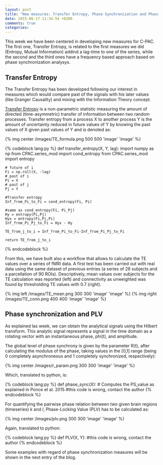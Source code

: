 ```yaml
---
layout: post
title: "New measures: Transfer Entropy, Phase Synchronization and Phase Locking Value"
date: 2015-06-17 11:34:54 +0200
comments: true
categories: 
---
```


This week we have been centered in developing new measures for C-PAC. The first one, Transfer Entropy, is related to the first measures we did (Entropy, Mutual Information) addind a lag-time to one of the series, while the second and the third ones have a frequency based approach based on phase synchronization analysys.



## **Transfer Entropy**

The Transfer Entropy has been developed following our interest in measures which would compare past of the signals with his later values (like Granger Causality) and mixing with the Information Theory concept.

[Transfer Entropy](https://en.wikipedia.org/wiki/Transfer_entropy) is a non-parametric statistic measuring the amount of directed (time-asymmetric) transfer of information between two random processes. Transfer entropy from a process X to another process Y is the amount of uncertainty reduced in future values of Y by knowing the past values of X given past values of Y and is denoted as:

{% img center /images/TE_formula.png 500 500 'image' 'image' %}



{% codeblock lang:py %}
def transfer_entropy(X, Y, lag):
    import numpy as np
    from CPAC.series_mod import cond_entropy
    from CPAC.series_mod import entropy
    
    # future of i
    Fi = np.roll(X, -lag)
    # past of i
    Pi = X
    # past of j
    Pj = Y
    
    #Transfer entropy
    Inf_from_Pi_to_Fi = cond_entropy(Fi, Pi)

    #same as cond_entropy(Fi, Pi_Pj)
    Hy = entropy(Pi,Pj)
    Hyx = entropy(Fi,Pj,Pi)
    Inf_from_Pi_Pj_to_Fi = Hyx - Hy

    TE_from_j_to_i = Inf_from_Pi_to_Fi-Inf_from_Pi_Pj_to_Fi
        
    return TE_from_j_to_i
{% endcodeblock %}

From this, we have built also a workflow that allows to calculate the TE values over a series of fMRI data. A first test has been carried out with real data using the same dataset of previous entries (a series of 28 subjects and a parcellation of 90 ROIs). Descriptively, mean values over subjects for the TE calculation was reported (left) and connectivity as unweighted was found by thresholding TE values with 0.7 (right).

{% img left /images/TE_mean.png 300 300 'image' 'image' %}
{% img right /images/TE_conn.png 400 400 'image' 'image' %}


## **Phase synchronization and PLV**

As explained las week, we can obtain the analytical signals using the Hilbert transform. This analytic signal represents a signal in the time domain as a rotating vector with an instantaneous phase, phi(t), and amplitude. 

The global level of phase synchrony is given by the parameter R(t), after calculating the modulus of the phase, taking values in the [0,1] range (being 0 completely asynchroneous and 1 completely synchronized, respectively):

{% img center /images/r_param.png 300 300 'image' 'image' %}

Which, translated to python, is:

{% codeblock lang:py %}
def phase_sync(X): # Computes the PS_value as explained in Ponce et al. 2015
#this code is wrong, contact the author
{% endcodeblock %}

For quantifying the pairwise phase relation between two given brain regions (timeseries) _k_ and _l_, Phase-Locking Value (PLV) has to be calculated as:

{% img center /images/plv.png 300 300 'image' 'image' %}

Again, translated to python:

{% codeblock lang:py %}
def PLV(X, Y):
#this code is wrong, contact the author
{% endcodeblock %}

Some examples with regard of phase synchronization measures will be shown in the next entry of the blog.



